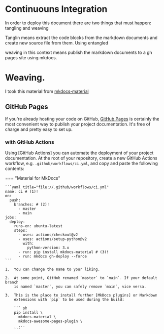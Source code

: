# Continuouns Integration

In order to deploy this document there are two things that must happen: tangling and weaving

Tanglin means extract the code blocks from the markdown documents and create new source file from them. Using entangled

weaving in this context means publish the markdown documents to a gh pages site using mkdocs.

# Weaving.
I took  this material from [mkdocs-material](https://squidfunk.github.io/mkdocs-material/publishing-your-site/#github-pages)

## GitHub Pages

If you're already hosting your code on GitHub, [GitHub Pages] is certainly
the most convenient way to publish your project documentation. It's free of
charge and pretty easy to set up.

  [GitHub Pages]: https://pages.github.com/

### with GitHub Actions

Using [GitHub Actions] you can automate the deployment of your project
documentation. At the root of your repository, create a new GitHub Actions
workflow, e.g. `.github/workflows/ci.yml`, and copy and paste the following
contents:

=== "Material for MkDocs"

    ```yaml title="file://.github/workflows/ci.yml"
    name: ci # (1)!
    on:
      push:
        branches: # (2)!
          - master
          - main
    jobs:
      deploy:
        runs-on: ubuntu-latest
        steps:
          - uses: actions/checkout@v2
          - uses: actions/setup-python@v2
            with:
              python-version: 3.x
          - run: pip install mkdocs-material # (3)!
          - run: mkdocs gh-deploy --force
    ```

    1.  You can change the name to your liking. 

    2.  At some point, GitHub renamed `master` to `main`. If your default branch
        is named `master`, you can safely remove `main`, vice versa.

    3.  This is the place to install further [MkDocs plugins] or Markdown
        extensions with `pip` to be used during the build:

        ``` sh
        pip install \
          mkdocs-material \
          mkdocs-awesome-pages-plugin \
          ...
        ```
